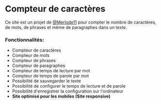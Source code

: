 # Compteur de caractères

Ce site est un projet de [@Merlode11](https://github.com/Merlode11) pour compter le nombre de caractères, de mots, de phrases et même de paragraphes dans un texte.

### Fonctionnalités:
- Compteur de caractères
- Compteur de mots
- Compteur de phrases
- Compteur de paragraphes
- Compteur de temps de lecture par mot
- Compteur de temps de parole par mot
- Possibilité de sauvegarder le texte
- Possibilité de configurer le temps de lecture et de parole
- Possibilité d'enregistrer la configuration sur l'ordinateur
- **Site optimisé pour les mobiles (Site responsive)**